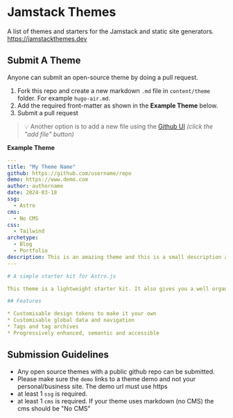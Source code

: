 # Jamstack Themes

A list of themes and starters for the Jamstack and static site generators. https://jamstackthemes.dev

## Submit A Theme

Anyone can submit an open-source theme by doing a pull request.

1. Fork this repo and create a new markdown `.md` file in `content/theme` folder. For example `hugo-air.md`. 
2. Add the required front-matter as shown in the **Example Theme** below.
3. Submit a pull request

> 💡 Another option is to add a new file using the [Github UI](https://github.com/stackbit/jamstackthemes/tree/master/content/theme) _(click the "add file" button)_ 

**Example Theme**
```yaml
---
title: "My Theme Name"
github: https://github.com/username/repo
demo: https://www.demo.com 
author: authorname
date: 2024-03-18
ssg:
  - Astro
cms:
  - No CMS
css:
  - Tailwind 
archetype:
  - Blog
  - Portfolio
description: This is an amazing theme and this is a small description about it!
---

# A simple starter kit for Astro.js

This theme is a lightweight starter kit. It also gives you a well organised starting point to extend it for yourself.

## Features

* Customisable design tokens to make it your own  
* Customisable global data and navigation  
* Tags and tag archives  
* Progressively enhanced, semantic and accessible  
```

    
## Submission Guidelines

* Any open source themes with a public github repo can be submitted.
* Please make sure the `demo` links to a theme demo and not your personal/business site. The demo url must use https
* at least 1 `ssg` is required.
* at least 1 `cms` is required. If your theme uses markdown (no CMS) the cms should be "No CMS"
